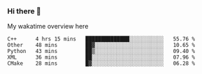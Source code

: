 ### Hi there 👋

<!--
**Jassy930/Jassy930** is a ✨ _special_ ✨ repository because its `README.md` (this file) appears on your GitHub profile.

Here are some ideas to get you started:

- 🔭 I’m currently working on ...
- 🌱 I’m currently learning ...
- 👯 I’m looking to collaborate on ...
- 🤔 I’m looking for help with ...
- 💬 Ask me about ...
- 📫 How to reach me: ...
- 😄 Pronouns: ...
- ⚡ Fun fact: ...
-->

My wakatime overview here
<!--START_SECTION:waka-->
```text
C++      4 hrs 15 mins   ██████████████░░░░░░░░░░░   55.76 % 
Other    48 mins         ██▓░░░░░░░░░░░░░░░░░░░░░░   10.65 % 
Python   43 mins         ██▒░░░░░░░░░░░░░░░░░░░░░░   09.40 % 
XML      36 mins         ██░░░░░░░░░░░░░░░░░░░░░░░   07.96 % 
CMake    28 mins         █▓░░░░░░░░░░░░░░░░░░░░░░░   06.28 % 
```
<!--END_SECTION:waka-->
